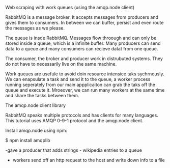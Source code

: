 Web scraping with work queues (using the amqp.node client)

RabbitMQ is a message broker. It accepts messages from producers and gives them to consumers. In between we can buffer, persist and even route the messages as we please. 

The queue is insde RabbitMQ. Messages flow throough and can only be stored inside a queue, which is a infinite buffer. Many producers can send data to a queue and many consumers can recieve datat from one queue. 

The consumer, the broker and producer work in distrubuted systems. They do not have to necessarily live on the same machine.

Work queues are usefule to avoid doin resource intensice taks sychrnously. We can enapsulate a task and send it to the queue,  a worker process running seperately from our main appplicaiton can grab the taks off the queue and execute it. Mroeover, we can run many workers at the same time and share the tasks between them. 

The amqp.node client library

RabbitMQ speaks multiple protocols and has clients for many languages. This tutorial uses AMQP 0-9-1 protocol and the amqp.node client.

Install amqp.node using npm:

$ npm install amqplib

-gave a producer that adds strings - wikipedia entries to a queue
- workers send off an http request to the host and write down info to a file
